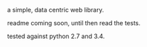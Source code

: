 a simple, data centric web library.

readme coming soon, until then read the tests.

tested against python 2.7 and 3.4.
